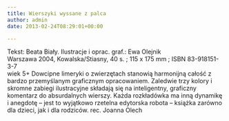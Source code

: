 ```yaml
---
title: Wierszyki wyssane z palca
author: admin
date: 2013-02-24T08:29:01+00:00

---
```


  Tekst: Beata Biały. Ilustracje i oprac. graf.: Ewa Olejnik<br /> Warszawa 2004, Kowalska/Stiasny, 40 s. ; 115 x 175 mm ; ISBN 83-918151-3-7<br /> wiek 5+
Dowcipne limeryki o zwierzętach stanowią harmonijną całość z bardzo przemyślanym graficznym opracowaniem. Zaledwie trzy kolory i skromne zabiegi ilustracyjne składają się na inteligentny, graficzny komentarz do absurdalnych wierszy. Każda rozkładówka ma inną dynamikę i anegdotę – jest to wyjątkowo rzetelna edytorska robota – książka zarówno dla dzieci, jak i dla rodziców.
rec. Joanna Olech
